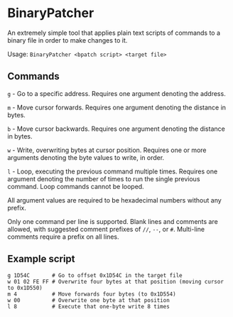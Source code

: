 # BinaryPatcher

An extremely simple tool that applies plain text scripts of commands to a binary file in order to make changes to it.

Usage: `BinaryPatcher <bpatch script> <target file>`

## Commands
`g` - Go to a specific address. Requires one argument denoting the address.

`m` - Move cursor forwards. Requires one argument denoting the distance in bytes.

`b` - Move cursor backwards. Requires one argument denoting the distance in bytes.

`w` - Write, overwriting bytes at cursor position. Requires one or more arguments denoting the byte values to write, in order.

`l` - Loop, executing the previous command multiple times. Requires one argument denoting the number of times to run the single previous command. Loop commands cannot be looped.

All argument values are required to be hexadecimal numbers without any prefix.

Only one command per line is supported. Blank lines and comments are allowed, with suggested comment prefixes of `//`, `--`, or `#`. Multi-line comments require a prefix on all lines.

## Example script
```
g 1D54C       # Go to offset 0x1D54C in the target file
w 01 02 FE FF # Overwrite four bytes at that position (moving cursor to 0x1D550)
m 4           # Move forwards four bytes (to 0x1D554)
w 00          # Overwrite one byte at that position
l 8           # Execute that one-byte write 8 times
```